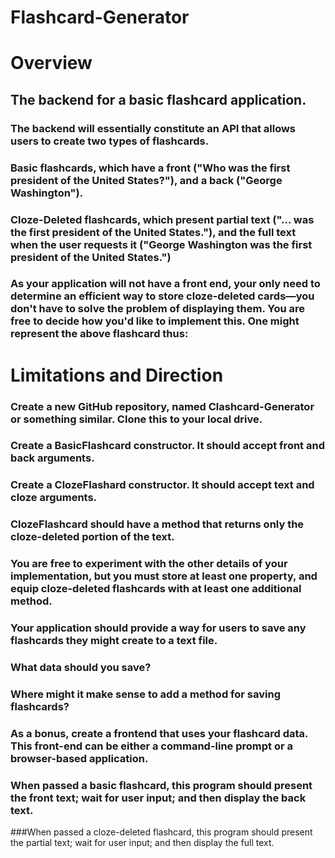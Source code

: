 # Flashcard-Generator

# Overview

## The backend for a basic flashcard application.
### The backend will essentially constitute an API that allows users to create two types of flashcards.
### Basic flashcards, which have a front ("Who was the first president of the United States?"), and a back ("George Washington").
### Cloze-Deleted flashcards, which present partial text ("... was the first president of the United States."), and the full text when the user requests it ("George Washington was the first president of the United States.")
### As your application will not have a front end, your only need to determine an efficient way to store cloze-deleted cards—you don't have to solve the problem of displaying them. You are free to decide how you'd like to implement this. One might represent the above flashcard thus:


# Limitations and Direction
### Create a new GitHub repository, named Clashcard-Generator or something similar. Clone this to your local drive.
### Create a BasicFlashcard constructor. It should accept front and back arguments.
### Create a ClozeFlashard constructor. It should accept text and cloze arguments.
### ClozeFlashcard should have a method that returns only the cloze-deleted portion of the text.
### You are free to experiment with the other details of your implementation, but you must store at least one property, and equip cloze-deleted flashcards with at least one additional method.
### Your application should provide a way for users to save any flashcards they might create to a text file.
### What data should you save?
### Where might it make sense to add a method for saving flashcards?
### As a bonus, create a frontend that uses your flashcard data. This front-end can be either a command-line prompt or a browser-based application.
### When passed a basic flashcard, this program should present the front text; wait for user input; and then display the back text.
###When passed a cloze-deleted flashcard, this program should present the partial text; wait for user input; and then display the full text.